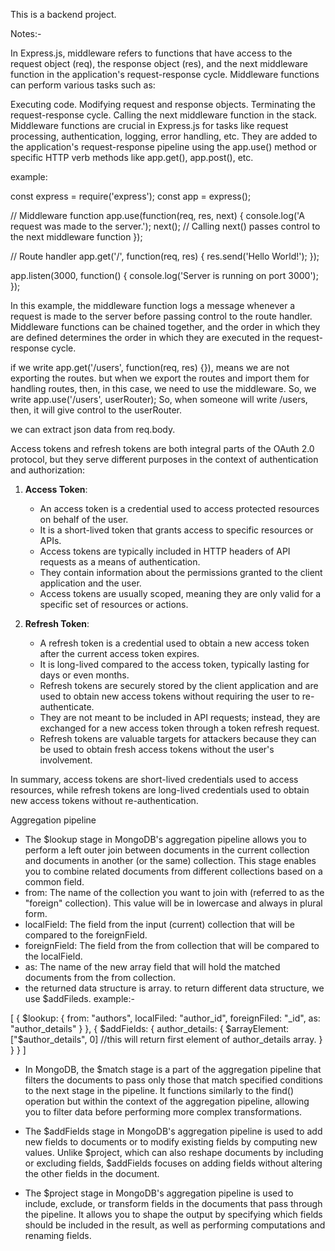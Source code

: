 This is a backend project.

Notes:-

In Express.js, middleware refers to functions that have access to the request object (req), the response object (res), and the next middleware function in the application's request-response cycle. Middleware functions can perform various tasks such as:

Executing code.
Modifying request and response objects.
Terminating the request-response cycle.
Calling the next middleware function in the stack.
Middleware functions are crucial in Express.js for tasks like request processing, authentication, logging, error handling, etc. They are added to the application's request-response pipeline using the app.use() method or specific HTTP verb methods like app.get(), app.post(), etc.

example:

const express = require('express');
const app = express();

// Middleware function
app.use(function(req, res, next) {
  console.log('A request was made to the server.');
  next(); // Calling next() passes control to the next middleware function
});

// Route handler
app.get('/', function(req, res) {
  res.send('Hello World!');
});

app.listen(3000, function() {
  console.log('Server is running on port 3000');
});

In this example, the middleware function logs a message whenever a request is made to the server before passing control to the route handler. Middleware functions can be chained together, and the order in which they are defined determines the order in which they are executed in the request-response cycle.


if we write app.get('/users', function(req, res) {}), means we are not exporting the routes. but when we export the routes and import them for handling routes, then, in this case, we need to use the middleware.
So, we write app.use('/users', userRouter);
So, when someone will write /users, then, it will give control to the userRouter.

we can extract json data from req.body.

Access tokens and refresh tokens are both integral parts of the OAuth 2.0 protocol, but they serve different purposes in the context of authentication and authorization:

1. **Access Token**:
   - An access token is a credential used to access protected resources on behalf of the user.
   - It is a short-lived token that grants access to specific resources or APIs.
   - Access tokens are typically included in HTTP headers of API requests as a means of authentication.
   - They contain information about the permissions granted to the client application and the user.
   - Access tokens are usually scoped, meaning they are only valid for a specific set of resources or actions.

2. **Refresh Token**:
   - A refresh token is a credential used to obtain a new access token after the current access token expires.
   - It is long-lived compared to the access token, typically lasting for days or even months.
   - Refresh tokens are securely stored by the client application and are used to obtain new access tokens without requiring the user to re-authenticate.
   - They are not meant to be included in API requests; instead, they are exchanged for a new access token through a token refresh request.
   - Refresh tokens are valuable targets for attackers because they can be used to obtain fresh access tokens without the user's involvement.

In summary, access tokens are short-lived credentials used to access resources, while refresh tokens are long-lived credentials used to obtain new access tokens without re-authentication.

Aggregation pipeline

- The $lookup stage in MongoDB's aggregation pipeline allows you to perform a left outer join between documents in the current     collection and documents in another (or the same) collection. This stage enables you to combine related documents from different collections based on a common field.
- from: The name of the collection you want to join with (referred to as the "foreign" collection). This value will be in lowercase and always in plural form.
- localField: The field from the input (current) collection that will be compared to the foreignField.
- foreignField: The field from the from collection that will be compared to the localField.
- as: The name of the new array field that will hold the matched documents from the from collection.
- the returned data structure is array. to return different data structure, we use $addFileds.
 example:-

 [
  {
    $lookup: {
      from: "authors",
      localFiled: "author_id",
      foreignFiled: "_id",
      as: "author_details" 
    }
  },
  {
    $addFields: {
      author_details: {
        $arrayElement: ["$author_details", 0]  //this will return first element of author_details array.
      }
    }
  }
 ]

- In MongoDB, the $match stage is a part of the aggregation pipeline that filters the documents to pass only those that match specified conditions to the next stage in the pipeline. It functions similarly to the find() operation but within the context of the aggregation pipeline, allowing you to filter data before performing more complex transformations.

- The $addFields stage in MongoDB's aggregation pipeline is used to add new fields to documents or to modify existing fields by computing new values. Unlike $project, which can also reshape documents by including or excluding fields, $addFields focuses on adding fields without altering the other fields in the document.

- The $project stage in MongoDB's aggregation pipeline is used to include, exclude, or transform fields in the documents that pass through the pipeline. It allows you to shape the output by specifying which fields should be included in the result, as well as performing computations and renaming fields.